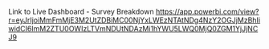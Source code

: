 Link to Live Dashboard - Survey Breakdown
https://app.powerbi.com/view?r=eyJrIjoiMmFmMjE3M2UtZDBiMC00NjYxLWEzNTAtNDg4NzY2OGJjMzBhIiwidCI6ImM2ZTU0OWIzLTVmNDUtNDAzMi1hYWU5LWQ0MjQ0ZGM1YjJjNCJ9
